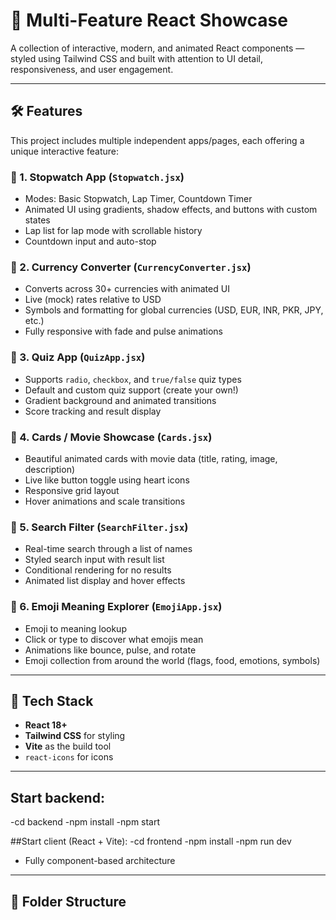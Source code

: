 # 🌟 Multi-Feature React Showcase

A collection of interactive, modern, and animated React components — styled using Tailwind CSS and built with attention to UI detail, responsiveness, and user engagement.

---

## 🛠️ Features

This project includes multiple independent apps/pages, each offering a unique interactive feature:

### 🔹 1. Stopwatch App (`Stopwatch.jsx`)
- Modes: Basic Stopwatch, Lap Timer, Countdown Timer
- Animated UI using gradients, shadow effects, and buttons with custom states
- Lap list for lap mode with scrollable history
- Countdown input and auto-stop

### 🔹 2. Currency Converter (`CurrencyConverter.jsx`)
- Converts across 30+ currencies with animated UI
- Live (mock) rates relative to USD
- Symbols and formatting for global currencies (USD, EUR, INR, PKR, JPY, etc.)
- Fully responsive with fade and pulse animations

### 🔹 3. Quiz App (`QuizApp.jsx`)
- Supports `radio`, `checkbox`, and `true/false` quiz types
- Default and custom quiz support (create your own!)
- Gradient background and animated transitions
- Score tracking and result display

### 🔹 4. Cards / Movie Showcase (`Cards.jsx`)
- Beautiful animated cards with movie data (title, rating, image, description)
- Live like button toggle using heart icons
- Responsive grid layout
- Hover animations and scale transitions

### 🔹 5. Search Filter (`SearchFilter.jsx`)
- Real-time search through a list of names
- Styled search input with result list
- Conditional rendering for no results
- Animated list display and hover effects

### 🔹 6. Emoji Meaning Explorer (`EmojiApp.jsx`)
- Emoji to meaning lookup
- Click or type to discover what emojis mean
- Animations like bounce, pulse, and rotate
- Emoji collection from around the world (flags, food, emotions, symbols)

---

## 🧰 Tech Stack

- **React 18+**
- **Tailwind CSS** for styling
- **Vite** as the build tool
- `react-icons` for icons

---

## Start backend: 
-cd backend 
-npm install 
-npm start

##Start client (React + Vite): 
-cd frontend 
-npm install 
-npm run dev

- Fully component-based architecture

---

## 📁 Folder Structure

